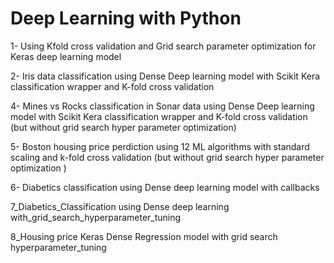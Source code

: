 # Deep Learning with Python
1- Using Kfold cross validation and Grid search parameter optimization for Keras deep learning model

2- Iris data classification using Dense Deep learning model with Scikit Kera classification wrapper and K-fold cross validation

4- Mines vs Rocks classification  in Sonar data using Dense Deep learning model with Scikit Kera classification wrapper and K-fold cross validation (but without grid search hyper parameter optimization)

5- Boston housing price perdiction using 12 ML algorithms with standard scaling and k-fold cross validation (but without grid search hyper parameter optimization )

6- Diabetics classification using Dense deep learning model with callbacks

7_Diabetics_Classification using Dense deep learning with_grid_search_hyperparameter_tuning

8_Housing price Keras Dense Regression model with grid search hyperparameter_tuning
